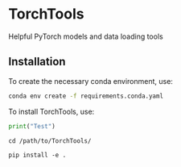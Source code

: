 # TorchTools
Helpful PyTorch models and data loading tools


## Installation
To create the necessary conda environment, use:
```bash
conda env create -f requirements.conda.yaml
```

To install TorchTools, use:


```python
print("Test")
```

`cd /path/to/TorchTools/`

`pip install -e .`